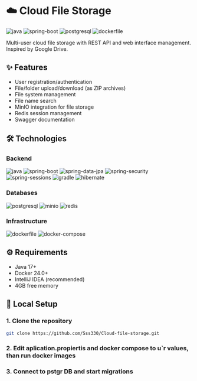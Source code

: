 # ☁️ Cloud File Storage 

![java](https://github.com/VladislavLevchikIsAProger/tennis_scoreboard/assets/153897612/bc1ab298-7a78-42ec-8813-05b38668310e)
![spring-boot](https://github.com/user-attachments/assets/ffd33770-caf6-48b0-afbe-d49b22066aa4)
![postgresql](https://github.com/VladislavLevchikIsAProger/weather_tracker/assets/153897612/8922bdba-ad57-4d69-b68c-ec505fff82e0)
![dockerfile](https://github.com/VladislavLevchikIsAProger/weather_tracker/assets/153897612/e22a80da-ca5a-438b-a5f5-605393f3208d)

Multi-user cloud file storage with REST API and web interface management. Inspired by Google Drive.

## ✨ Features
- User registration/authentication
- File/folder upload/download (as ZIP archives)
- File system management
- File name search
- MinIO integration for file storage
- Redis session management
- Swagger documentation

## 🛠 Technologies
### Backend
![java](https://github.com/VladislavLevchikIsAProger/tennis_scoreboard/assets/153897612/bc1ab298-7a78-42ec-8813-05b38668310e)
![spring-boot](https://github.com/user-attachments/assets/ffd33770-caf6-48b0-afbe-d49b22066aa4)
![spring-data-jpa](https://github.com/user-attachments/assets/7e5259f6-1797-4193-a8c8-e465c5f7d9be)
![spring-security](https://github.com/user-attachments/assets/cddf0433-6e43-4622-a97d-e911d9c19e06)
![spring-sessions](https://github.com/user-attachments/assets/21b706ef-b486-4a4d-91be-2170b5f54a00)
![gradle](https://github.com/user-attachments/assets/65cd889b-5438-461f-afef-a04d569660b0)
![hibernate](https://github.com/VladislavLevchikIsAProger/tennis_scoreboard/assets/153897612/071df0a5-79ef-4435-9c98-5a9b2383d420)

### Databases
![postgresql](https://github.com/VladislavLevchikIsAProger/weather_tracker/assets/153897612/8922bdba-ad57-4d69-b68c-ec505fff82e0)
![minio](https://github.com/user-attachments/assets/ce6c904c-0f05-4b7f-9766-68bbd8e3a766)
![redis](https://github.com/user-attachments/assets/f5d8cd30-35f5-4524-a374-985dd400d030)

### Infrastructure
![dockerfile](https://github.com/VladislavLevchikIsAProger/weather_tracker/assets/153897612/e22a80da-ca5a-438b-a5f5-605393f3208d)
![docker-compose](https://github.com/VladislavLevchikIsAProger/weather_tracker/assets/153897612/82390fb8-e6d4-4b15-b175-78eead5bc360)

## ⚙️ Requirements
- Java 17+
- Docker 24.0+
- IntelliJ IDEA (recommended)
- 4GB free memory

## 🚀 Local Setup

### 1. Clone the repository
```bash
git clone https://github.com/Sss330/Cloud-file-storage.git
```
### 2. Edit aplication.propiertis and docker compose to u`r values, than run docker images 

### 3. Connect to pstgr DB and start migrations  

